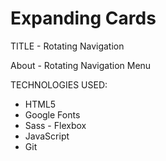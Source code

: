 # Expanding Cards

TITLE - Rotating Navigation

About - Rotating Navigation Menu

TECHNOLOGIES USED:

- HTML5
- Google Fonts
- Sass - Flexbox
- JavaScript
- Git
